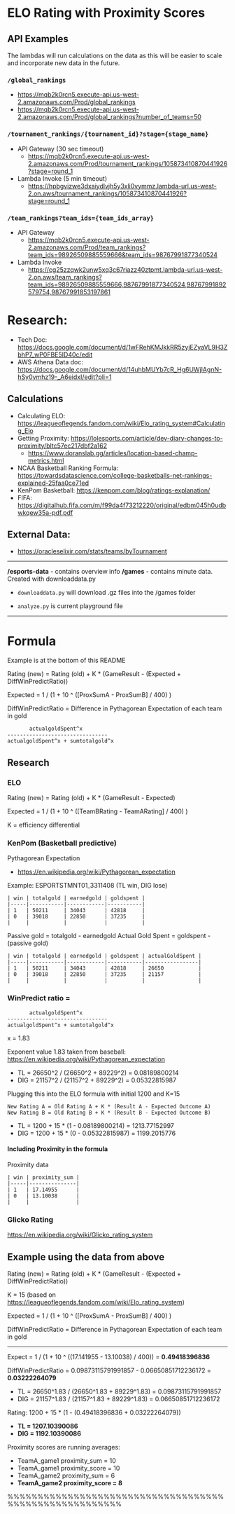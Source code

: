 # ELO Rating with Proximity Scores

## API Examples

The lambdas will run calculations on the data as this will be easier to scale and incorporate new data in the future.

### `/global_rankings`
- https://mqb2k0rcn5.execute-api.us-west-2.amazonaws.com/Prod/global_rankings
- https://mqb2k0rcn5.execute-api.us-west-2.amazonaws.com/Prod/global_rankings?number_of_teams=50

### `/tournament_rankings/{tournament_id}?stage={stage_name}`
- API Gateway (30 sec timeout)
  - https://mqb2k0rcn5.execute-api.us-west-2.amazonaws.com/Prod/tournament_rankings/105873410870441926?stage=round_1
- Lambda Invoke (5 min timeout)
  - https://hpbgvizwe3dxaiydlvjh5y3xli0vymmz.lambda-url.us-west-2.on.aws/tournament_rankings/105873410870441926?stage=round_1

### `/team_rankings?team_ids={team_ids_array}`
- API Gateway
  - https://mqb2k0rcn5.execute-api.us-west-2.amazonaws.com/Prod/team_rankings?team_ids=98926509885559666&team_ids=98767991877340524
- Lambda Invoke
  - https://cg25zzqwk2unw5xq3c67riazz40ztpmt.lambda-url.us-west-2.on.aws/team_rankings?team_ids=98926509885559666,98767991877340524,98767991892579754,98767991853197861



# Research:
- Tech Doc: https://docs.google.com/document/d/1wFRehKMJkkRR5zyjEZyaVL9H3ZbhP7_wP0FBE5ID40c/edit
- AWS Athena Data doc: https://docs.google.com/document/d/14uhbMUYb7cR_Hg6UWjlAgnN-hSy0ymhz19-_A6eidxI/edit?pli=1

## Calculations
- Calculating ELO: https://leagueoflegends.fandom.com/wiki/Elo_rating_system#Calculating_Elo
- Getting Proximity: https://lolesports.com/article/dev-diary-changes-to-proximity/bltc57ec217dbf2a162
  - https://www.doranslab.gg/articles/location-based-champ-metrics.html
- NCAA Basketball Ranking Formula: https://towardsdatascience.com/college-basketballs-net-rankings-explained-25faa0ce71ed
- KenPom Basketball: https://kenpom.com/blog/ratings-explanation/
- FIFA: https://digitalhub.fifa.com/m/f99da4f73212220/original/edbm045h0udbwkqew35a-pdf.pdf


## External Data:
- https://oracleselixir.com/stats/teams/byTournament


--------------

**/esports-data** - contains overview info
**/games** - contains minute data. Created with downloaddata.py

- `downloaddata.py` will download .gz files into the /games folder

- `analyze.py` is current playground file

--------------
# Formula
Example is at the bottom of this README

Rating (new) = Rating (old) + K * (GameResult - (Expected + DiffWinPredictRatio))

Expected = 1 / (1 + 10 ^ ([ProxSumA - ProxSumB] / 400) )

DiffWinPredictRatio = Difference in Pythagorean Expectation of each team in gold 
```
       actualgoldSpent^x 
--------------------------------
actualgoldSpent^x + sumtotalgold^x

```


## Research

### ELO
Rating (new) = Rating (old) + K * (GameResult - Expected)

Expected = 1 / (1 + 10 ^ ([TeamBRating - TeamARating] / 400) )

K = efficiency differential

### KenPom (Basketball predictive)
Pythagorean Expectation
- https://en.wikipedia.org/wiki/Pythagorean_expectation


Example: ESPORTSTMNT01_3311408 (TL win, DIG lose)
```
| win | totalgold | earnedgold | goldspent |
|-----|-----------|------------|-----------|
| 1   | 50211     | 34043      | 42818     |
| 0   | 39018     | 22850      | 37235     |
|     |           |            |           |
```

Passive gold = totalgold - earnedgold
Actual Gold Spent = goldspent - (passive gold)
```
| win | totalgold | earnedgold | goldspent | actualGoldSpent |
|-----|-----------|------------|-----------|-----------------|
| 1   | 50211     | 34043      | 42818     | 26650           |
| 0   | 39018     | 22850      | 37235     | 21157           |
|     |           |            |           |                 |
```


### WinPredict ratio = 
```
       actualgoldSpent^x 
--------------------------------
actualgoldSpent^x + sumtotalgold^x
```
x = 1.83 

Exponent value 1.83 taken from baseball: https://en.wikipedia.org/wiki/Pythagorean_expectation


- TL = 26650^2 / (26650^2 + 89229^2) = 0.08189800214
- DIG = 21157^2 / (21157^2 + 89229^2) = 0.05322815987


Plugging this into the ELO formula with initial 1200 and K=15
```
New Rating A = Old Rating A + K * (Result A - Expected Outcome A)
New Rating B = Old Rating B + K * (Result B - Expected Outcome B)
```

- TL = 1200 + 15 * (1 - 0.08189800214) = 1213.77152997
- DIG = 1200 + 15 * (0 - 0.05322815987) = 1199.2015776

#### Including Proximity in the formula

Proximity data
```
| win | proximity_sum |
|-----|---------------|
| 1   | 17.14955      |
| 0   | 13.10038      | 
|     |               | 
```

### Glicko Rating
https://en.wikipedia.org/wiki/Glicko_rating_system


## Example using the data from above

Rating (new) = Rating (old) + K * (GameResult - (Expected + DiffWinPredictRatio))

K = 15 (based on https://leagueoflegends.fandom.com/wiki/Elo_rating_system)

Expected = 1 / (1 + 10 ^ ([ProxSumA - ProxSumB] / 400) )

DiffWinPredictRatio = Difference in Pythagorean Expectation of each team in gold 

--------

Expect = 1 / (1 + 10 ^ ((17.141955 - 13.10038) / 400)) = **0.49418396836**

DiffWinPredictRatio = 0.09873115791991857 - 0.06650851712236172 = **0.03222264079**
- TL = 26650^1.83  / (26650^1.83 + 89229^1.83) = 0.09873115791991857
- DIG = 21157^1.83 / (21157^1.83 + 89229^1.83) = 0.06650851712236172

Rating: 1200 + 15 * (1 - (0.49418396836 + 0.03222264079))

- **TL = 1207.10390086**
- **DIG = 1192.10390086**

Proximity scores are running averages:
- TeamA_game1 proximity_sum = 10
- TeamA_game1 proximity_score = 10
- TeamA_game2 proximity_sum = 6
- **TeamA_game2 proximity_score = 8**

%%%%%%%%%%%%%%%%%%%%%%%%%%%%%%%%%%%%%%%%%%%%%%%%%%%%%%%




























